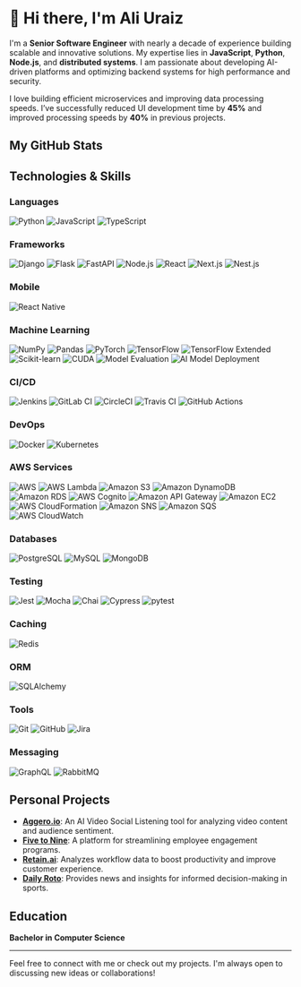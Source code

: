 # 👋 Hi there, I'm Ali Uraiz 

I'm a **Senior Software Engineer** with nearly a decade of experience building scalable and innovative solutions. My expertise lies in **JavaScript**, **Python**, **Node.js**, and **distributed systems**. I am passionate about developing AI-driven platforms and optimizing backend systems for high performance and security.

I love building efficient microservices and improving data processing speeds. I’ve successfully reduced UI development time by **45%** and improved processing speeds by **40%** in previous projects.

## My GitHub Stats


## Technologies & Skills

### Languages
![Python](https://img.shields.io/badge/-Python-3776AB?style=flat-square&logo=python&logoColor=white)
![JavaScript](https://img.shields.io/badge/-JavaScript-F7DF1E?style=flat-square&logo=javascript&logoColor=black)
![TypeScript](https://img.shields.io/badge/-TypeScript-007ACC?style=flat-square&logo=typescript&logoColor=white)

### Frameworks
![Django](https://img.shields.io/badge/-Django-092E20?style=flat-square&logo=django&logoColor=white)
![Flask](https://img.shields.io/badge/-Flask-000000?style=flat-square&logo=flask&logoColor=white)
![FastAPI](https://img.shields.io/badge/-FastAPI-005571?style=flat-square&logo=fastapi&logoColor=white)
![Node.js](https://img.shields.io/badge/-Node.js-339933?style=flat-square&logo=node.js&logoColor=white)
![React](https://img.shields.io/badge/-React-61DAFB?style=flat-square&logo=react&logoColor=black)
![Next.js](https://img.shields.io/badge/-Next.js-000000?style=flat-square&logo=next.js&logoColor=white)
![Nest.js](https://img.shields.io/badge/-Nest.js-E0234E?style=flat-square&logo=nestjs&logoColor=white)

### Mobile
![React Native](https://img.shields.io/badge/-React%20Native-61DAFB?style=flat-square&logo=react&logoColor=black)

### Machine Learning
![NumPy](https://img.shields.io/badge/-NumPy-013243?style=flat-square&logo=numpy&logoColor=white)
![Pandas](https://img.shields.io/badge/-Pandas-150458?style=flat-square&logo=pandas&logoColor=white)
![PyTorch](https://img.shields.io/badge/-PyTorch-EE4C2C?style=flat-square&logo=pytorch&logoColor=white)
![TensorFlow](https://img.shields.io/badge/-TensorFlow-E04D01?style=flat-square&logo=tensorflow&logoColor=white)
![TensorFlow Extended](https://img.shields.io/badge/-TFX-FF6F20?style=flat-square&logo=tensorflow&logoColor=white)
![Scikit-learn](https://img.shields.io/badge/-scikit--learn-F7931E?style=flat-square&logo=scikit-learn&logoColor=white)
![CUDA](https://img.shields.io/badge/-CUDA-76B900?style=flat-square&logo=nvidia&logoColor=white)
![Model Evaluation](https://img.shields.io/badge/-Model%20Evaluation-1F77B4?style=flat-square)
![AI Model Deployment](https://img.shields.io/badge/-AI%20Model%20Deployment-7B6BFF?style=flat-square)

### CI/CD
![Jenkins](https://img.shields.io/badge/-Jenkins-D24939?style=flat-square&logo=jenkins&logoColor=white)
![GitLab CI](https://img.shields.io/badge/-GitLab%20CI-3EAAFF?style=flat-square&logo=gitlab&logoColor=white)
![CircleCI](https://img.shields.io/badge/-CircleCI-008C4A?style=flat-square&logo=circleci&logoColor=white)
![Travis CI](https://img.shields.io/badge/-Travis%20CI-3EAAFF?style=flat-square&logo=travis&logoColor=white)
![GitHub Actions](https://img.shields.io/badge/-GitHub%20Actions-2088FF?style=flat-square&logo=githubactions&logoColor=white)

### DevOps
![Docker](https://img.shields.io/badge/-Docker-2496ED?style=flat-square&logo=docker&logoColor=white)
![Kubernetes](https://img.shields.io/badge/-Kubernetes-326CE5?style=flat-square&logo=kubernetes&logoColor=white)

### AWS Services
![AWS](https://img.shields.io/badge/-AWS-232F3E?style=flat-square&logo=amazonaws&logoColor=white)
![AWS Lambda](https://img.shields.io/badge/-AWS%20Lambda-232F3E?style=flat-square&logo=amazonaws&logoColor=white)
![Amazon S3](https://img.shields.io/badge/-Amazon%20S3-569A31?style=flat-square&logo=amazons3&logoColor=white)
![Amazon DynamoDB](https://img.shields.io/badge/-Amazon%20DynamoDB-4053D6?style=flat-square&logo=amazon-dynamodb&logoColor=white)
![Amazon RDS](https://img.shields.io/badge/-Amazon%20RDS-527FFF?style=flat-square&logo=amazon-rds&logoColor=white)
![AWS Cognito](https://img.shields.io/badge/-AWS%20Cognito-00A8E1?style=flat-square&logo=amazonaws&logoColor=white)
![Amazon API Gateway](https://img.shields.io/badge/-Amazon%20API%20Gateway-6B4F7A?style=flat-square&logo=amazonaws&logoColor=white)
![Amazon EC2](https://img.shields.io/badge/-Amazon%20EC2-FF9900?style=flat-square&logo=amazon-ec2&logoColor=white)
![AWS CloudFormation](https://img.shields.io/badge/-AWS%20CloudFormation-FF4F8B?style=flat-square&logo=amazonaws&logoColor=white)
![Amazon SNS](https://img.shields.io/badge/-Amazon%20SNS-FF3E00?style=flat-square&logo=amazonaws&logoColor=white)
![Amazon SQS](https://img.shields.io/badge/-Amazon%20SQS-4B0082?style=flat-square&logo=amazonaws&logoColor=white)
![AWS CloudWatch](https://img.shields.io/badge/-AWS%20CloudWatch-FFCC00?style=flat-square&logo=amazonaws&logoColor=white)

### Databases
![PostgreSQL](https://img.shields.io/badge/-PostgreSQL-4169E1?style=flat-square&logo=postgresql&logoColor=white)
![MySQL](https://img.shields.io/badge/-MySQL-005E8C?style=flat-square&logo=mysql&logoColor=white)
![MongoDB](https://img.shields.io/badge/-MongoDB-47A248?style=flat-square&logo=mongodb&logoColor=white)

### Testing
![Jest](https://img.shields.io/badge/-Jest-C21325?style=flat-square&logo=jest&logoColor=white)
![Mocha](https://img.shields.io/badge/-Mocha-8D6748?style=flat-square&logo=mocha&logoColor=white)
![Chai](https://img.shields.io/badge/-Chai-A0522D?style=flat-square&logo=chai&logoColor=white)
![Cypress](https://img.shields.io/badge/-Cypress-17202C?style=flat-square&logo=cypress&logoColor=white)
![pytest](https://img.shields.io/badge/-pytest-0C4B33?style=flat-square&logo=pytest&logoColor=white)

### Caching
![Redis](https://img.shields.io/badge/-Redis-DC382D?style=flat-square&logo=redis&logoColor=white)

### ORM
![SQLAlchemy](https://img.shields.io/badge/-SQLAlchemy-41BDA1?style=flat-square&logo=sqlalchemy&logoColor=white)

### Tools
![Git](https://img.shields.io/badge/-Git-F05032?style=flat-square&logo=git&logoColor=white)
![GitHub](https://img.shields.io/badge/-GitHub-181717?style=flat-square&logo=github&logoColor=white)
![Jira](https://img.shields.io/badge/-Jira-0052CC?style=flat-square&logo=jira&logoColor=white)

### Messaging
![GraphQL](https://img.shields.io/badge/-GraphQL-E10098?style=flat-square&logo=graphql&logoColor=white)
![RabbitMQ](https://img.shields.io/badge/-RabbitMQ-FF6600?style=flat-square&logo=rabbitmq&logoColor=white)

## Personal Projects
- **[Aggero.io](https://aggero.io)**: An AI Video Social Listening tool for analyzing video content and audience sentiment.
- **[Five to Nine](https://www.fivetonine.co)**: A platform for streamlining employee engagement programs.
- **[Retain.ai](https://retain.ai)**: Analyzes workflow data to boost productivity and improve customer experience.
- **[Daily Roto](https://dailyroto.com)**: Provides news and insights for informed decision-making in sports.

## Education
**Bachelor in Computer Science**

---

Feel free to connect with me or check out my projects. I'm always open to discussing new ideas or collaborations!

